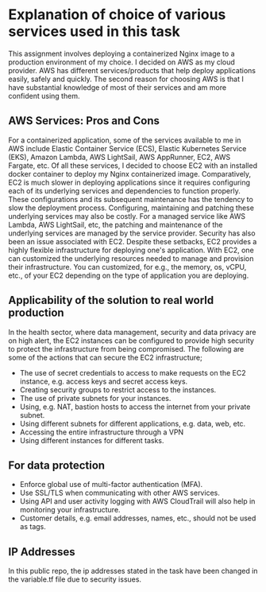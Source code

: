 
# Explanation of choice of various services used in this task

This assignment involves deploying a containerized Nginx image to a production environment of my choice. I decided on AWS as my cloud provider. AWS has different services/products that help deploy applications easily, safely and quickly. The second reason for choosing AWS is that I have substantial knowledge of most of their services and am more confident using them.

## AWS Services: Pros and Cons
For a containerized application, some of the services available to me in AWS include Elastic Container Service (ECS), Elastic Kubernetes Service (EKS), Amazon Lambda, AWS LightSail, AWS AppRunner, EC2, AWS Fargate, etc. Of all these services, I decided to choose EC2 with an installed docker container to deploy my Nginx containerized image. Comparatively, EC2 is much slower in deploying applications since it requires configuring each of its underlying services and dependencies to function properly. These configurations and its subsequent maintenance has the tendency to slow the deployment process. Configuring, maintaining and patching these underlying services may also be costly. For a managed service like AWS Lambda, AWS LightSail, etc, the patching and maintenance of the underlying services are managed by the service provider. Security has also been an issue associated with EC2. Despite these setbacks, EC2 provides a highly flexible infrastructure for deploying one's application. With EC2, one can customized the underlying resources needed to manage and provision their infrastructure. You can customized, for e.g., the memory, os, vCPU, etc., of your EC2 depending on the type of application you are deploying. 

## Applicability of the solution to real world production

In the health sector, where data management, security and data privacy are on high alert, the EC2 instances can be configured to provide high security to protect the infrastructure from being compromised. The following are some of the actions that can secure the EC2 infrastructure;

 - The use of secret credentials to access to make requests on the EC2 instance, e.g. access keys and secret access keys.
 - Creating security groups to restrict access to the instances.
 - The use of private subnets for your instances.
 - Using, e.g. NAT, bastion hosts to access the internet from your private subnet.
 - Using different subnets for different applications, e.g. data, web, etc.
 - Accessing the entire infrastructure through a VPN 
 - Using different instances for different tasks.
 
 ## For data protection
 - Enforce global use of multi-factor authentication (MFA).
 - Use SSL/TLS when communicating with other AWS services.
 - Using API and user activity logging with AWS CloudTrail will also help in monitoring your infrastructure.
 - Customer details, e.g. email addresses, names, etc., should not be used as tags.
 
 ## IP Addresses
 In this public repo, the ip addresses stated in the task have been changed in the variable.tf file due to security issues.
